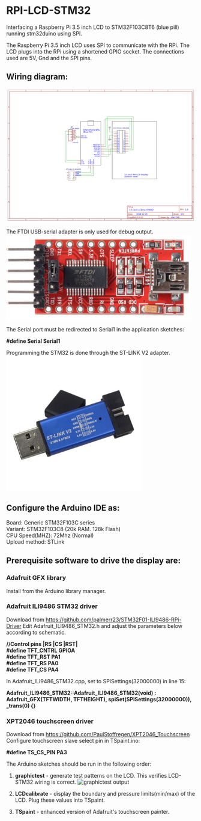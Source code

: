 # RPI-LCD-STM32
Interfacing a Raspberry Pi 3.5 inch LCD to STM32F103C8T6 (blue pill) running stm32duino using SPI.

The Raspberry Pi 3.5 inch LCD uses SPI to communicate with the RPi. The LCD plugs into the RPi using a shortened GPIO socket.
The connections used are 5V, Gnd and the SPI pins.

## Wiring diagram:
  ![LCD_STM32 wiring](/images/Schematic.png)
  
The FTDI USB-serial adapter is only used for debug output. 
  ![USB-serial adapter](/images/USBSerialAdapter.PNG)

The Serial port must be redirected to Serial1 in the application
sketches:

  **#define Serial Serial1**

Programming the STM32 is done through the ST-LINK V2 adapter.
![ST-LINK V2](/images/stlinkv2.jpg)

## Configure the Arduino IDE as:

Board: Generic STM32F103C series  
Variant: STM32F103C8 (20k RAM. 128k Flash)  
CPU Speed(MHZ): 72Mhz (Normal)  
Upload method: STLink

## Prerequisite software to drive the display are:

### Adafruit GFX library
  Install from the Arduino library manager.
### Adafruit ILI9486 STM32 driver
  Download from https://github.com/palmerr23/STM32F01-ILI9486-RPi-Driver
  Edit Adafruit_ILI9486_STM32.h and adjust the parameters below according to schematic.

**//Control pins |RS |CS |RST|**  
**#define TFT_CNTRL      GPIOA  
#define TFT_RST        PA1  
#define TFT_RS         PA0  
#define TFT_CS         PA4**

In Adafruit_ILI9486_STM32.cpp, set to SPISettings(32000000) in line 15:

  **Adafruit_ILI9486_STM32::Adafruit_ILI9486_STM32(void) : Adafruit_GFX(TFTWIDTH, TFTHEIGHT), spiSet(SPISettings(32000000)), _trans(0) {}**

### XPT2046 touchscreen driver
  Download from https://github.com/PaulStoffregen/XPT2046_Touchscreen  
  Configure touchscreen slave select pin in TSpaint.ino:

  **#define TS_CS_PIN  PA3**

The Arduino sketches should be run in the following order:

1. **graphictest** - generate test patterns on the LCD. This verifies LCD-STM32 wiring is correct.
![graphictest output](/images/graphictest.jpg)

2. **LCDcalibrate** - display the boundary and pressure limits(min/max) of the LCD. Plug these values into TSpaint.
3. **TSpaint** - enhanced version of Adafruit's touchscreen painter.
